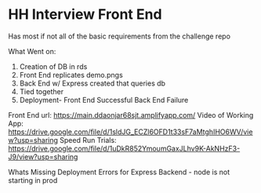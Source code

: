 # HH Interview Front End

Has most if not all of the basic requirements from the challenge repo

What Went on: 
1. Creation of DB in rds
2. Front End replicates demo.pngs
3. Back End w/ Express created that queries db
4. Tied together
5. Deployment- 
  Front End Successful
  Back End Failure

Front End url: https://main.ddaonjar68sjt.amplifyapp.com/
Video of Working App: https://drive.google.com/file/d/1sldJG_ECZl6OFD1t33sF7aMtghIHO6WV/view?usp=sharing
Speed Run Trials: https://drive.google.com/file/d/1uDkR852YmoumGaxJLhv9K-AkNHzF3-J9/view?usp=sharing

Whats Missing 
Deployment Errors for Express Backend - node is not starting in prod
